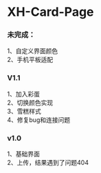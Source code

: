 # XH-Card-Page

### 未完成：
1、自定义界面颜色  
2、手机平板适配  

### V1.1
1、加入彩蛋  
2、切换颜色实现  
3、雪糕样式  
4、修复bug和连接问题  

### v1.0
1、基础界面  
2、上传，结果遇到了问题404  
